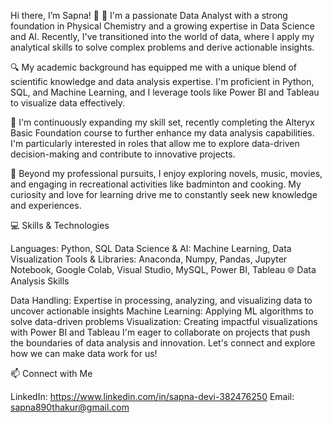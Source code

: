 Hi there, I’m Sapna! 👋
🚀 I'm a passionate Data Analyst with a strong foundation in Physical Chemistry and a growing expertise in Data Science and AI. Recently, I've transitioned into the world of data, where I apply my analytical skills to solve complex problems and derive actionable insights.

🔍 My academic background has equipped me with a unique blend of scientific knowledge and data analysis expertise. I'm proficient in Python, SQL, and Machine Learning, and I leverage tools like Power BI and Tableau to visualize data effectively.

🌱 I'm continuously expanding my skill set, recently completing the Alteryx Basic Foundation course to further enhance my data analysis capabilities. I'm particularly interested in roles that allow me to explore data-driven decision-making and contribute to innovative projects.

💬 Beyond my professional pursuits, I enjoy exploring novels, music, movies, and engaging in recreational activities like badminton and cooking. My curiosity and love for learning drive me to constantly seek new knowledge and experiences.

💻 Skills & Technologies

Languages: Python, SQL
Data Science & AI: Machine Learning, Data Visualization
Tools & Libraries: Anaconda, Numpy, Pandas, Jupyter Notebook, Google Colab, Visual Studio, MySQL, Power BI, Tableau
🌐 Data Analysis Skills

Data Handling: Expertise in processing, analyzing, and visualizing data to uncover actionable insights
Machine Learning: Applying ML algorithms to solve data-driven problems
Visualization: Creating impactful visualizations with Power BI and Tableau
I'm eager to collaborate on projects that push the boundaries of data analysis and innovation. Let's connect and explore how we can make data work for us!

📫 Connect with Me

LinkedIn: https://www.linkedin.com/in/sapna-devi-382476250
Email: sapna890thakur@gmail.com
